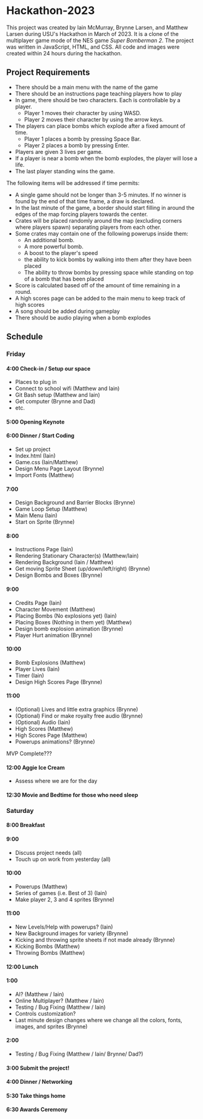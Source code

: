 # Hackathon-2023
This project was created by Iain McMurray, Brynne Larsen, and Matthew Larsen during USU's Hackathon in March of 2023.
It is a clone of the multiplayer game mode of the NES game *Super Bomberman 2*. 
The project was written in JavaScript, HTML, and CSS. 
All code and images were created within 24 hours during the hackathon.

## Project Requirements
- There should be a main menu with the name of the game
- There should be an instructions page teaching players how to play
- In game, there should be two characters. Each is controllable by a player.
  - Player 1 moves their character by using WASD.
  - Player 2 moves their character by using the arrow keys.
- The players can place bombs which explode after a fixed amount of time.
  - Player 1 places a bomb by pressing Space Bar.
  - Player 2 places a bomb by pressing Enter.
- Players are given 3 lives per game.
- If a player is near a bomb when the bomb explodes, the player will lose a life.
- The last player standing wins the game.

The following items will be addressed if time permits:
- A single game should not be longer than 3-5 minutes. If no winner is found by the end of that time frame, a draw is declared.
- In the last minute of the game, a border should start filling in around the edges of the map forcing players towards the center.
- Crates will be placed randomly around the map (excluding corners where players spawn) separating players from each other. 
- Some crates may contain one of the following powerups inside them:
  - An additional bomb.
  - A more powerful bomb.
  - A boost to the player's speed
  - the ability to kick bombs by walking into them after they have been placed
  - The ability to throw bombs by pressing space while standing on top of a bomb that has been placed
- Score is calculated based off of the amount of time remaining in a round.
- A high scores page can be added to the main menu to keep track of high scores
- A song should be added during gameplay
- There should be audio playing when a bomb explodes

## Schedule
### Friday
#### 4:00 Check-in / Setup our space
- Places to plug in
- Connect to school wifi (Matthew and Iain)
- Git Bash setup (Matthew and Iain)
- Get computer (Brynne and Dad)
- etc.
#### 5:00 Opening Keynote
#### 6:00 Dinner / Start Coding
- Set up project
- Index.html (Iain)
- Game.css (Iain/Matthew)
- Design Menu Page Layout (Brynne)
- Import Fonts (Matthew)
#### 7:00
- Design Background and Barrier Blocks (Brynne)
- Game Loop Setup (Matthew)
- Main Menu (Iain)
- Start on Sprite (Brynne)
#### 8:00
- Instructions Page (Iain)
- Rendering Stationary Character(s) (Matthew/Iain)
- Rendering Background (Iain / Matthew)
- Get moving Sprite Sheet (up/down/left/right) (Brynne)
- Design Bombs and Boxes (Brynne)
#### 9:00
- Credits Page (Iain)
- Character Movement (Matthew)
- Placing Bombs (No explosions yet) (Iain)
- Placing Boxes (Nothing in them yet) (Matthew)
- Design bomb explosion animation (Brynne)
- Player Hurt animation (Brynne)
#### 10:00
- Bomb Explosions (Matthew)
- Player Lives (Iain)
- Timer (Iain)
- Design High Scores Page (Brynne)

#### 11:00
- (Optional) Lives and little extra graphics (Brynne)
- (Optional) Find or make royalty free audio (Brynne)
- (Optional) Audio (Iain)
- High Scores (Matthew)
- High Scores Page (Matthew)
- Powerups animations? (Brynne)

MVP Complete???

#### 12:00 Aggie Ice Cream
- Assess where we are for the day
#### 12:30 Movie and Bedtime for those who need sleep

### Saturday

#### 8:00 Breakfast
#### 9:00
- Discuss project needs (all)
- Touch up on work from yesterday (all)
#### 10:00
- Powerups (Matthew)
- Series of games (i.e. Best of 3) (Iain)
- Make player 2, 3 and 4 sprites (Brynne)
#### 11:00
- New Levels/Help with powerups? (Iain)
- New Background images for variety (Brynne)
- Kicking and throwing sprite sheets if not made already (Brynne)
- Kicking Bombs (Matthew)
- Throwing Bombs (Matthew)
#### 12:00 Lunch
#### 1:00
- AI? (Matthew / Iain)
- Online Multiplayer? (Matthew / Iain)
- Testing / Bug Fixing (Matthew / Iain)
- Controls customization?
- Last minute design changes where we change all the colors, fonts, images, and sprites (Brynne)
#### 2:00
- Testing / Bug Fixing (Matthew / Iain/ Brynne/ Dad?)
#### 3:00 Submit the project!
#### 4:00 Dinner / Networking
#### 5:30 Take things home
#### 6:30 Awards Ceremony
